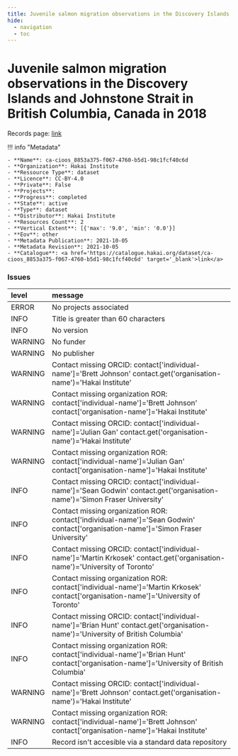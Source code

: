 ```yaml
---
title: Juvenile salmon migration observations in the Discovery Islands and Johnstone Strait in British Columbia, Canada in 2018
hide:
  - navigation
  - toc
---
```


# Juvenile salmon migration observations in the Discovery Islands and Johnstone Strait in British Columbia, Canada in 2018

Records page: <a href='https://catalogue.hakai.org/dataset/ca-cioos_8853a375-f067-4760-b5d1-98c1fcf40c6d' target='_blank'>link</a>

<div id='map'></div>

!!! info "Metadata"
    
    - **Name**: ca-cioos_8853a375-f067-4760-b5d1-98c1fcf40c6d 
    - **Organization**: Hakai Institute 
    - **Ressource Type**: dataset 
    - **Licence**: CC-BY-4.0 
    - **Private**: False 
    - **Projects**:  
    - **Progress**: completed 
    - **State**: active 
    - **Type**: dataset 
    - **Distributor**: Hakai Institute 
    - **Resources Count**: 2 
    - **Vertical Extent**: [{'max': '9.0', 'min': '0.0'}] 
    - **Eov**: other 
    - **Metadata Publication**: 2021-10-05 
    - **Metadata Revision**: 2021-10-05 
    - **Catalogue**: <a href='https://catalogue.hakai.org/dataset/ca-cioos_8853a375-f067-4760-b5d1-98c1fcf40c6d' target='_blank'>link</a> 

### Issues

| level   | message                                                                                                                                  |
|:--------|:-----------------------------------------------------------------------------------------------------------------------------------------|
| ERROR   | No projects associated                                                                                                                   |
| INFO    | Title is greater than 60 characters                                                                                                      |
| INFO    | No version                                                                                                                               |
| WARNING | No funder                                                                                                                                |
| WARNING | No publisher                                                                                                                             |
| WARNING | Contact missing ORCID: contact['individual-name']='Brett Johnson' contact.get('organisation-name')='Hakai Institute'                     |
| WARNING | Contact missing organization ROR:  contact['individual-name']='Brett Johnson' contact['organisation-name']='Hakai Institute'             |
| WARNING | Contact missing ORCID: contact['individual-name']='Julian Gan' contact.get('organisation-name')='Hakai Institute'                        |
| WARNING | Contact missing organization ROR:  contact['individual-name']='Julian Gan' contact['organisation-name']='Hakai Institute'                |
| INFO    | Contact missing ORCID: contact['individual-name']='Sean Godwin' contact.get('organisation-name')='Simon Fraser University'               |
| INFO    | Contact missing organization ROR:  contact['individual-name']='Sean Godwin' contact['organisation-name']='Simon Fraser University'       |
| INFO    | Contact missing ORCID: contact['individual-name']='Martin Krkosek' contact.get('organisation-name')='University of Toronto'              |
| INFO    | Contact missing organization ROR:  contact['individual-name']='Martin Krkosek' contact['organisation-name']='University of Toronto'      |
| INFO    | Contact missing ORCID: contact['individual-name']='Brian Hunt' contact.get('organisation-name')='University of British Columbia'         |
| INFO    | Contact missing organization ROR:  contact['individual-name']='Brian Hunt' contact['organisation-name']='University of British Columbia' |
| WARNING | Contact missing ORCID: contact['individual-name']='Brett Johnson' contact.get('organisation-name')='Hakai Institute'                     |
| WARNING | Contact missing organization ROR:  contact['individual-name']='Brett Johnson' contact['organisation-name']='Hakai Institute'             |
| INFO    | Record isn't accesible via a standard data repository                                                                                    |

<script>
   document.addEventListener("DOMContentLoaded", function() {
    var map = L.map('map').setView([51.505, -125.09], 5);
    L.tileLayer('https://tile.openstreetmap.org/{z}/{x}/{y}.png', {
        maxZoom: 19,
        attribution: '&copy; <a href="http://www.openstreetmap.org/copyright">OpenStreetMap</a>'
    }).addTo(map);
    var geojsonFeature = {
        "type": "Feature",
        "properties": {
            "name" : "Juvenile salmon migration observations in the Discovery Islands and Johnstone Strait in British Columbia, Canada in 2018"
        },
        "geometry": {'type': 'Polygon', 'coordinates': [[[-126.83607287, 50.06090487], [-125.0663222, 50.06090487], [-125.0663222, 50.65060241], [-126.83607287, 50.65060241], [-126.83607287, 50.06090487]]]}
    }
    L.geoJSON(geojsonFeature).addTo(map);
   })
</script>